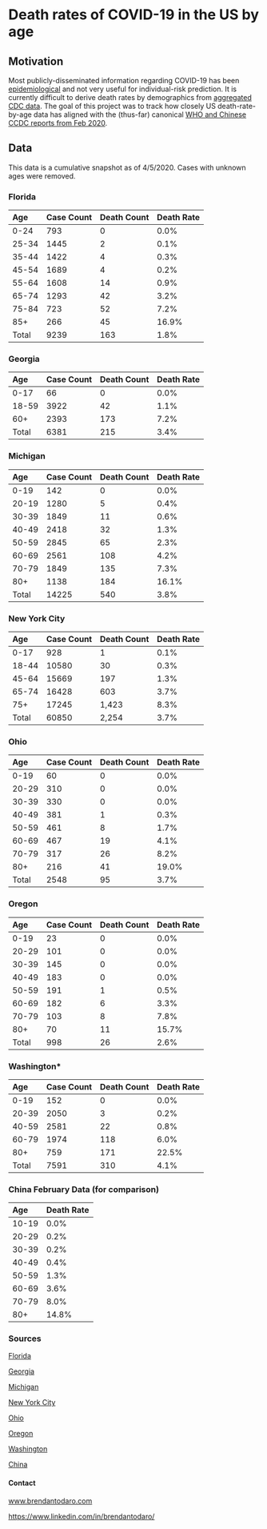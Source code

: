 # Death rates of COVID-19 in the US by age
 
## Motivation
Most publicly-disseminated information regarding COVID-19 has been [epidemiological](https://gisanddata.maps.arcgis.com/apps/opsdashboard/index.html#/bda7594740fd40299423467b48e9ecf6) and not very useful for individual-risk prediction. It is currently difficult to derive death rates by demographics from [aggregated CDC data](https://www.cdc.gov/nchs/nvss/vsrr/COVID19/index.htm).  The goal of this project was to track how closely US death-rate-by-age data has aligned with the (thus-far) canonical [WHO and Chinese CCDC reports from Feb 2020](https://www.worldometers.info/coronavirus/coronavirus-age-sex-demographics/).

## Data
This data is a cumulative snapshot as of 4/5/2020. 
Cases with unknown ages were removed.

### Florida
|  Age | Case Count | Death Count | Death Rate |
| :--- | --- | --- | --- |
|  0-24 | 793 | 0 | 0.0% |
|  25-34 | 1445 | 2 | 0.1% |
|  35-44 | 1422 | 4 | 0.3% |
|  45-54 | 1689 | 4 | 0.2% |
|  55-64 | 1608 | 14 | 0.9% |
|  65-74 | 1293 | 42 | 3.2% |
|  75-84 | 723 | 52 | 7.2% |
|  85+ | 266 | 45 | 16.9% |
|  Total | 9239 | 163 | 1.8% |

### Georgia
|  Age | Case Count | Death Count | Death Rate |
| :--- | --- | --- | --- |
|  0-17 | 66 | 0 | 0.0% |
|  18-59 | 3922 | 42 | 1.1% |
|  60+ | 2393 | 173 | 7.2% |
|  Total | 6381 | 215 | 3.4% |

### Michigan
|  Age | Case Count | Death Count | Death Rate |
| :--- | --- | --- | --- |
|  0-19 | 142 | 0 | 0.0% |
|  20-19 | 1280 | 5 | 0.4% |
|  30-39 | 1849 | 11 | 0.6% |
|  40-49 | 2418 | 32 | 1.3% |
|  50-59 | 2845 | 65 | 2.3% |
|  60-69 | 2561 | 108 | 4.2% |
|  70-79 | 1849 | 135 | 7.3% |
|  80+ | 1138 | 184 | 16.1% |
|  Total | 14225 | 540 | 3.8% |

### New York City
|  Age | Case Count | Death Count | Death Rate |
| :--- | --- | --- | --- |
|  0-17 | 928 | 1 | 0.1% |
|  18-44 | 10580 | 30 | 0.3% |
|  45-64 | 15669 | 197 | 1.3% |
|  65-74 | 16428 | 603 | 3.7% |
|  75+ | 17245 | 1,423 | 8.3% |
|  Total | 60850 | 2,254 | 3.7% |

### Ohio
|  Age | Case Count | Death Count | Death Rate |
| :--- | --- | --- | --- |
|  0-19 | 60 | 0 | 0.0% |
|  20-29 | 310 | 0 | 0.0% |
|  30-39 | 330 | 0 | 0.0% |
|  40-49 | 381 | 1 | 0.3% |
|  50-59 | 461 | 8 | 1.7% |
|  60-69 | 467 | 19 | 4.1% |
|  70-79 | 317 | 26 | 8.2% |
|  80+ | 216 | 41 | 19.0% |
|  Total | 2548 | 95 | 3.7% |

### Oregon
|  Age | Case Count | Death Count | Death Rate |
| :--- | --- | --- | --- |
|  0-19 | 23 | 0 | 0.0% |
|  20-29 | 101 | 0 | 0.0% |
|  30-39 | 145 | 0 | 0.0% |
|  40-49 | 183 | 0 | 0.0% |
|  50-59 | 191 | 1 | 0.5% |
|  60-69 | 182 | 6 | 3.3% |
|  70-79 | 103 | 8 | 7.8% |
|  80+ | 70 | 11 | 15.7% |
|  Total | 998 | 26 | 2.6% |

### Washington* 
|  Age | Case Count | Death Count | Death Rate |
| :--- | --- | --- | --- |
|  0-19 | 152 | 0 | 0.0% |
|  20-39 | 2050 | 3 | 0.2% |
|  40-59 | 2581 | 22 | 0.8% |
|  60-79 | 1974 | 118 | 6.0% |
|  80+ | 759 | 171 | 22.5% |
|  Total | 7591 | 310 | 4.1% |

### China February Data (for comparison)
|  Age | Death Rate |
| :--- | --- |
|  10-19 | 0.0% |
|  20-29 | 0.2% |
|  30-39 | 0.2% |
|  40-49 | 0.4% |
|  50-59 | 1.3% |
|  60-69 | 3.6% |
|  70-79 | 8.0% |
|  80+ | 14.8% |

### Sources
[Florida](https://floridadisaster.org/globalassets/covid19/dailies/covid-19-data---daily-report-2020-04-03-0955.pdf)

[Georgia](https://dph.georgia.gov/covid-19-daily-status-report)

[Michigan](https://www.michigan.gov/coronavirus/0,9753,7-406-98163_98173---,00.html)

[New York City](https://github.com/nychealth/coronavirus-data/blob/master/by-age.csv)

[Ohio](https://coronavirus.ohio.gov/wps/portal/gov/covid-19/home/dashboard)

[Oregon](https://govstatus.egov.com/OR-OHA-COVID-19)

[Washington](https://www.doh.wa.gov/Emergencies/Coronavirus)

[China](https://www.worldometers.info/coronavirus/coronavirus-age-sex-demographics/)

#### Contact
www.brendantodaro.com

https://www.linkedin.com/in/brendantodaro/
